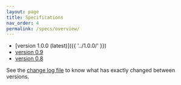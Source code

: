 ```yaml
---
layout: page
title: Specifications
nav_order: 4
permalink: /specs/overview/
---
```



- [version 1.0.0 (latest)]({{ '../1.0.0/' }})
- [version 0.9](https://github.com/tudelft3d/cityjson/blob/0.9/docs/specs.rst)
- [version 0.8](https://github.com/tudelft3d/cityjson/blob/0.8/docs/specs.rst)

<i class="fas fa-external-link-alt"></i> See the [change log file](https://github.com/tudelft3d/cityjson/blob/master/changelog.md) to know what has exactly changed between versions.
